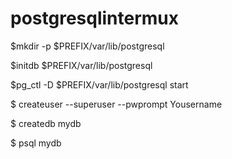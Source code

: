 # postgresqlintermux

$mkdir -p $PREFIX/var/lib/postgresql

$initdb $PREFIX/var/lib/postgresql

$pg_ctl -D $PREFIX/var/lib/postgresql start

$ createuser --superuser --pwprompt Yousername

$ createdb mydb

$ psql mydb
